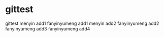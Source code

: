 # gittest
gittest
menyin add1
fanyinyumeng add1
menyin add2
fanyinyumeng add2
fanyinyumeng add3
fanyinyumeng add4
